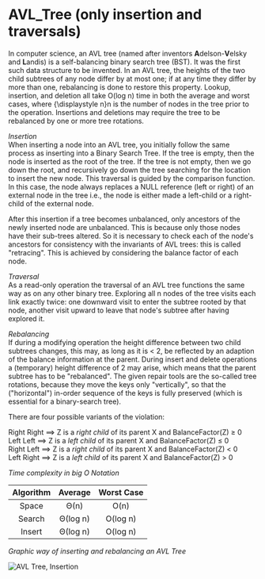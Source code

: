 # AVL_Tree (only insertion and traversals)

In computer science, an AVL tree (named after inventors **A**delson-**V**elsky and **L**andis) is a self-balancing binary search tree (BST). It was the first such data structure to be invented. In an AVL tree, the heights of the two child subtrees of any node differ by at most one; if at any time they differ by more than one, rebalancing is done to restore this property. Lookup, insertion, and deletion all take O(log n) time in both the average and worst cases, where {\displaystyle n}n is the number of nodes in the tree prior to the operation. Insertions and deletions may require the tree to be rebalanced by one or more tree rotations.

*Insertion*  
When inserting a node into an AVL tree, you initially follow the same process as inserting into a Binary Search Tree. If the tree is empty, then the node is inserted as the root of the tree. If the tree is not empty, then we go down the root, and recursively go down the tree searching for the location to insert the new node. This traversal is guided by the comparison function. In this case, the node always replaces a NULL reference (left or right) of an external node in the tree i.e., the node is either made a left-child or a right-child of the external node.

After this insertion if a tree becomes unbalanced, only ancestors of the newly inserted node are unbalanced. This is because only those nodes have their sub-trees altered. So it is necessary to check each of the node's ancestors for consistency with the invariants of AVL trees: this is called "retracing". This is achieved by considering the balance factor of each node.

*Traversal*  
As a read-only operation the traversal of an AVL tree functions the same way as on any other binary tree. Exploring all n nodes of the tree visits each link exactly twice: one downward visit to enter the subtree rooted by that node, another visit upward to leave that node's subtree after having explored it.

*Rebalancing*  
If during a modifying operation the height difference between two child subtrees changes, this may, as long as it is < 2, be reflected by an adaption of the balance information at the parent. During insert and delete operations a (temporary) height difference of 2 may arise, which means that the parent subtree has to be "rebalanced". The given repair tools are the so-called tree rotations, because they move the keys only "vertically", so that the ("horizontal") in-order sequence of the keys is fully preserved (which is essential for a binary-search tree).

There are four possible variants of the violation:

Right Right	⟹ Z is a *right	child* of its parent X and BalanceFactor(Z) ≥ 0  
Left Left	⟹ Z is a *left	child* of its parent X and BalanceFactor(Z) ≤ 0  
Right Left	⟹ Z is a *right	child* of its parent X and BalanceFactor(Z) < 0  
Left Right	⟹ Z is a *left	child* of its parent X and BalanceFactor(Z) > 0  


*Time complexity in big O Notation*

| Algorithm | Average | Worst Case |
| :-------: | :-----: | :--------: |
| Space     | Θ(n)    | O(n)       |
| Search    | Θ(log n)| O(log n)   |
| Insert    | Θ(log n)| O(log n)   |

*Graphic way of inserting and rebalancing an AVL Tree*

![AVL Tree, Insertion](https://upload.wikimedia.org/wikipedia/commons/f/fd/AVL_Tree_Example.gif)